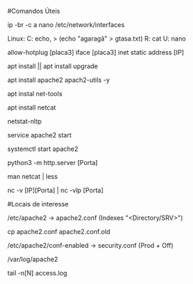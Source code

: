 #Comandos Úteis

ip -br -c a
nano /etc/network/interfaces

Linux:
C: echo, > (echo "agaragã" > gtasa.txt)
R: cat
U: nano

allow-hotplug [placa3]
  iface [placa3] inet static
    address [IP]

apt install || apt install upgrade

apt install apache2 apach2-utils -y

apt instal net-tools

apt install netcat

netstat-nltp

service apache2 start

systemctl start apache2

python3 -m http.server [Porta]

man netcat | less

nc -v [IP][Porta] | nc -vlp [Porta]

#Locais de interesse

/etc/apache2 -> apache2.conf (Indexes "<Directory/SRV>")

cp apache2.conf apache2.conf.old

/etc/apache2/conf-enabled -> security.conf (Prod + Off)

/var/log/apache2

tail -n[N] access.log
